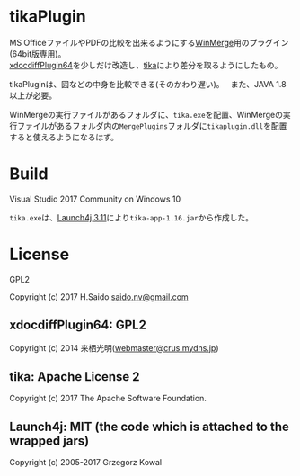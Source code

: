 # tikaPlugin

MS OfficeファイルやPDFの比較を出来るようにする[WinMerge](http://winmerge.org/)用のプラグイン(64bit版専用)。  
[xdocdiffPlugin64](http://crus.mydns.jp/xdocdiffPlugin64/)を少しだけ改造し、[tika](http://tika.apache.org/1.16/gettingstarted.html)により差分を取るようにしたもの。

tikaPluginは、図などの中身を比較できる(そのかわり遅い)。  
また、JAVA 1.8以上が必要。

WinMergeの実行ファイルがあるフォルダに、`tika.exe`を配置、WinMergeの実行ファイルがあるフォルダ内の`MergePlugins`フォルダに`tikaplugin.dll`を配置すると使えるようになるはず。

# Build

Visual Studio 2017 Community on Windows 10

`tika.exe`は、[Launch4j 3.11](http://launch4j.sourceforge.net/)により`tika-app-1.16.jar`から作成した。

# License

GPL2

Copyright (c) 2017 H.Saido saido.nv@gmail.com

## xdocdiffPlugin64: GPL2

Copyright (c) 2014 来栖光明(webmaster@crus.mydns.jp)

## tika: Apache License 2

Copyright (c) 2017 The Apache Software Foundation.

## Launch4j: MIT (the code which is attached to the wrapped jars)

Copyright (c) 2005-2017 Grzegorz Kowal
